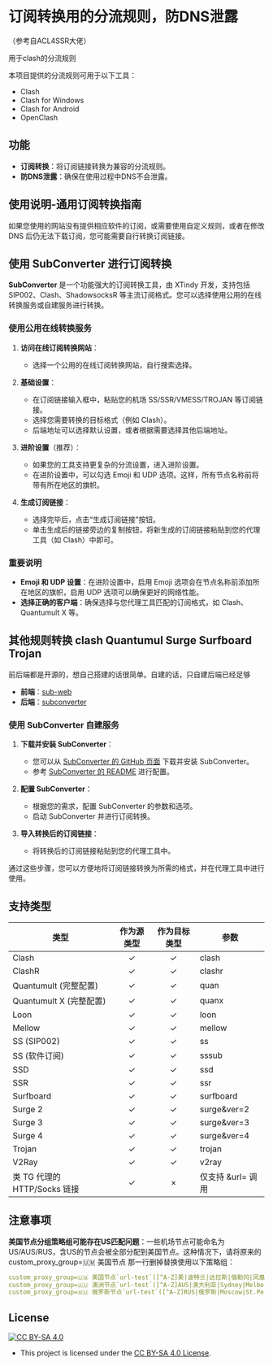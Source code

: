 # 订阅转换用的分流规则，防DNS泄露
（参考自ACL4SSR大佬）

用于clash的分流规则

本项目提供的分流规则可用于以下工具：

- Clash
- Clash for Windows
- Clash for Android
- OpenClash

## 功能

- **订阅转换**：将订阅链接转换为兼容的分流规则。
- **防DNS泄露**：确保在使用过程中DNS不会泄露。

## 使用说明-通用订阅转换指南

如果您使用的网站没有提供相应软件的订阅，或需要使用自定义规则，或者在修改 DNS 后仍无法下载订阅，您可能需要自行转换订阅链接。

## 使用 SubConverter 进行订阅转换

**SubConverter** 是一个功能强大的订阅转换工具，由 XTindy 开发，支持包括 SIP002、Clash、ShadowsocksR 等主流订阅格式。您可以选择使用公用的在线转换服务或自建服务进行转换。

### 使用公用在线转换服务

1. **访问在线订阅转换网站**：
   - 选择一个公用的在线订阅转换网站，自行搜索选择。

2. **基础设置**：
   - 在订阅链接输入框中，粘贴您的机场 SS/SSR/VMESS/TROJAN 等订阅链接。
   - 选择您需要转换的目标格式（例如 Clash）。
   - 后端地址可以选择默认设置，或者根据需要选择其他后端地址。

3. **进阶设置**（推荐）：
   - 如果您的工具支持更复杂的分流设置，进入进阶设置。
   - 在进阶设置中，可以勾选 Emoji 和 UDP 选项。这样，所有节点名称前将带有所在地区的旗帜。

4. **生成订阅链接**：
   - 选择完毕后，点击“生成订阅链接”按钮。
   - 单击生成后的链接旁边的复制按钮，将新生成的订阅链接粘贴到您的代理工具（如 Clash）中即可。

### 重要说明

- **Emoji 和 UDP 设置**：在进阶设置中，启用 Emoji 选项会在节点名称前添加所在地区的旗帜，启用 UDP 选项可以确保更好的网络性能。
- **选择正确的客户端**：确保选择与您代理工具匹配的订阅格式，如 Clash、Quantumult X 等。

## 其他规则转换 clash Quantumul Surge Surfboard Trojan

 前后端都是开源的，想自己搭建的话很简单。自建的话，只自建后端已经足够
- **前端**：[sub-web](https://github.com/CareyWang/sub-web)
- **后端**：[subconverter](https://github.com/tindy2013/subconverter/blob/master/README-cn.md)

### 使用 SubConverter 自建服务

1. **下载并安装 SubConverter**：
   - 您可以从 [SubConverter 的 GitHub 页面](https://github.com/tindy2013/subconverter) 下载并安装 SubConverter。
   - 参考 [SubConverter 的 README](https://github.com/tindy2013/subconverter/blob/master/README-cn.md) 进行配置。

2. **配置 SubConverter**：
   - 根据您的需求，配置 SubConverter 的参数和选项。
   - 启动 SubConverter 并进行订阅转换。

3. **导入转换后的订阅链接**：
   - 将转换后的订阅链接粘贴到您的代理工具中。

通过这些步骤，您可以方便地将订阅链接转换为所需的格式，并在代理工具中进行使用。

## 支持类型

| 类型                         | 作为源类型 | 作为目标类型 | 参数            |
|----------------------------|:--------:|:--------:|-----------------|
| Clash                      |    ✓     |    ✓     | clash           |
| ClashR                     |    ✓     |    ✓     | clashr          |
| Quantumult (完整配置)       |    ✓     |    ✓     | quan            |
| Quantumult X (完整配置)     |    ✓     |    ✓     | quanx           |
| Loon                       |    ✓     |    ✓     | loon            |
| Mellow                     |    ✓     |    ✓     | mellow          |
| SS (SIP002)                |    ✓     |    ✓     | ss              |
| SS (软件订阅)               |    ✓     |    ✓     | sssub           |
| SSD                        |    ✓     |    ✓     | ssd             |
| SSR                        |    ✓     |    ✓     | ssr             |
| Surfboard                  |    ✓     |    ✓     | surfboard       |
| Surge 2                    |    ✓     |    ✓     | surge&ver=2     |
| Surge 3                    |    ✓     |    ✓     | surge&ver=3     |
| Surge 4                    |    ✓     |    ✓     | surge&ver=4     |
| Trojan                     |    ✓     |    ✓     | trojan          |
| V2Ray                      |    ✓     |    ✓     | v2ray           |
| 类 TG 代理的 HTTP/Socks 链接 |    ✓     |    ×     | 仅支持 &url= 调用 |



## 注意事项

**美国节点分组策略组可能存在US匹配问题**：一些机场节点可能命名为US/AUS/RUS，含US的节点会被全部分配到美国节点。这种情况下，请将原来的custom_proxy_group=🇺🇲 美国节点 那一行删掉替换使用以下策略组：

```yaml
custom_proxy_group=🇺🇲 美国节点`url-test`([^A-Z]美|波特兰|达拉斯|俄勒冈|凤凰城|费利蒙|硅谷|拉斯维加斯|洛杉矶|圣何塞|圣克拉拉|西雅图|芝加哥|[^A-Z]US|United States)`http://www.gstatic.com/generate_204`300,,150
custom_proxy_group=🇦🇺 澳洲节点`url-test`([^A-Z]AUS|澳大利亚|Sydney|Melbourne|Perth|Brisbane|Adelaide|Canberra|AU|Australia)`http://www.gstatic.com/generate_204`300,,50
custom_proxy_group=🇷🇺 俄罗斯节点`url-test`([^A-Z]RUS|俄罗斯|Moscow|St.Petersburg|RU|Russia)`http://www.gstatic.com/generate_204`300,,50
```

## License

[![CC BY-SA 4.0](https://img.shields.io/badge/License-CC%20BY--SA%204.0-lightgrey)](https://creativecommons.org/licenses/by-sa/4.0/deed.en)
   - This project is licensed under the [CC BY-SA 4.0 License](https://creativecommons.org/licenses/by-sa/4.0/deed.en).





